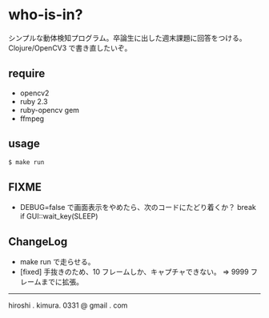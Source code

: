 # who-is-in?

シンプルな動体検知プログラム。卒論生に出した週末課題に回答をつける。
Clojure/OpenCV3 で書き直したいぞ。

## require

* opencv2
* ruby 2.3
* ruby-opencv gem
* ffmpeg

## usage

```sh
$ make run
```

## FIXME

* DEBUG=false で画面表示をやめたら、次のコードにたどり着くか？
  break if GUI::wait_key(SLEEP)

## ChangeLog

* make run で走らせる。
* [fixed] 手抜きのため、10 フレームしか、キャプチャできない。
  => 9999 フレームまでに拡張。

---
hiroshi . kimura. 0331 @ gmail . com
